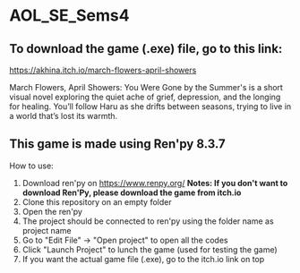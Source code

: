 # AOL_SE_Sems4

## To download the game (.exe) file, go to this link:
https://akhina.itch.io/march-flowers-april-showers

March Flowers, April Showers: You Were Gone by the Summer's is a short visual novel exploring the quiet ache of grief, depression, and the longing for healing. You’ll follow Haru as she drifts between seasons, trying to live in a world that’s lost its warmth.

## This game is made using Ren'py 8.3.7
How to use:
1. Download ren'py on https://www.renpy.org/
   **Notes: If you don't want to download Ren'Py, please download the game from itch.io**
3. Clone this repository on an empty folder
4. Open the ren'py
5. The project should be connected to ren'py using the folder name as project name
6. Go to "Edit File" -> "Open project" to open all the codes
7. Click "Launch Project" to lunch the game (used for testing the game)
8. If you want the actual game file (.exe), go to the itch.io link on top
